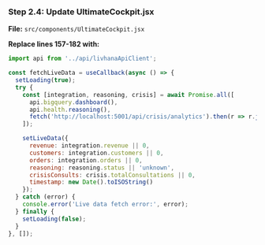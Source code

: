 ### Step 2.4: Update UltimateCockpit.jsx

**File:** `src/components/UltimateCockpit.jsx`

**Replace lines 157-182 with:**

```javascript
import api from '../api/livhanaApiClient';

const fetchLiveData = useCallback(async () => {
  setLoading(true);
  try {
    const [integration, reasoning, crisis] = await Promise.all([
      api.bigquery.dashboard(),
      api.health.reasoning(),
      fetch('http://localhost:5001/api/crisis/analytics').then(r => r.json()).catch(() => ({}))
    ]);

    setLiveData({
      revenue: integration.revenue || 0,
      customers: integration.customers || 0,
      orders: integration.orders || 0,
      reasoning: reasoning.status || 'unknown',
      crisisConsults: crisis.totalConsultations || 0,
      timestamp: new Date().toISOString()
    });
  } catch (error) {
    console.error('Live data fetch error:', error);
  } finally {
    setLoading(false);
  }
}, []);
```
